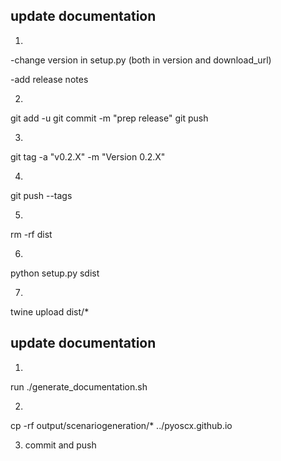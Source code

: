 ## update documentation
1.
-change version in setup.py
(both in version and download_url)

-add release notes


2.
git add -u
git commit -m "prep release"
git push

3.
git tag -a "v0.2.X" -m "Version 0.2.X"

4.
git push --tags

5.
rm -rf dist

6.
python setup.py sdist

7.
twine upload dist/*


## update documentation
1.
run ./generate_documentation.sh

2.
cp -rf output/scenariogeneration/* ../pyoscx.github.io

3. commit and push
